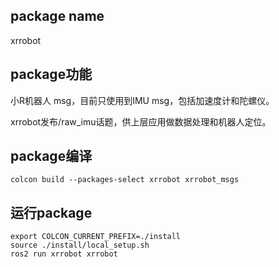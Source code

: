 ## package name

xrrobot 

## package功能

小R机器人 msg，目前只使用到IMU msg，包括加速度计和陀螺仪。

xrrobot发布/raw_imu话题，供上层应用做数据处理和机器人定位。

## package编译

`colcon build --packages-select xrrobot xrrobot_msgs`

## 运行package

```
export COLCON_CURRENT_PREFIX=./install
source ./install/local_setup.sh
ros2 run xrrobot xrrobot
```
